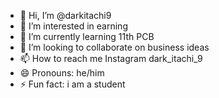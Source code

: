 - 👋 Hi, I’m @darkitachi9
- 👀 I’m interested in earning 
- 🌱 I’m currently learning 11th PCB 
- 💞️ I’m looking to collaborate on business ideas
- 📫 How to reach me Instagram dark_itachi_9
- 😄 Pronouns: he/him
- ⚡ Fun fact: i am a student 

<!---
darkitachi9/darkitachi9 is a ✨ special ✨ repository because its `README.md` (this file) appears on your GitHub profile.
You can click the Preview link to take a look at your changes.
--->
